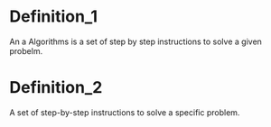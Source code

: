 # Definition_1
An a Algorithms is a set of step by step instructions to solve a given probelm.

# Definition_2
A set of step-by-step instructions to solve a specific problem.